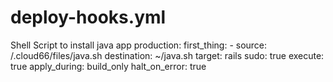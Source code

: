 # deploy-hooks.yml
Shell Script to install java app
production:
    first_thing:
      - source: /.cloud66/files/java.sh
        destination: ~/java.sh
        target: rails
        sudo: true
        execute: true
        apply_during: build_only
        halt_on_error: true

